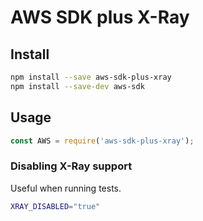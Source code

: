 # AWS SDK plus X-Ray

## Install

```bash
npm install --save aws-sdk-plus-xray
npm install --save-dev aws-sdk
```

## Usage

```js
const AWS = require('aws-sdk-plus-xray');
```

### Disabling X-Ray support

Useful when running tests.

```bash
XRAY_DISABLED="true"
```
